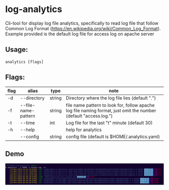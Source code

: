 # log-analytics

Cli-tool for display log file analytics, specifically to read log file that
follow Common Log Format (https://en.wikipedia.org/wiki/Common_Log_Format).
Example provided is the default log file for access log on apache server

## Usage:
  ```
  analytics [flags]
```

## Flags:
| flag | alias | type | note |
|---|---|---|---|
  |-d |  --directory |string |Directory where the log file lies (default ".")|
  |-f| --file-name-pattern |string|   file name pattern to look for, follow apache log file naming format, just omit the number  (default "access.log.")|
  |-t| --time |int                  | Log file for the last "t" minute (default 30)|
  |-h| --help |                     |  help for analytics|
   |   |--config | string              |config file (default is $HOME/.analytics.yaml)|

## Demo
 ![ss](docs/ss1.png)